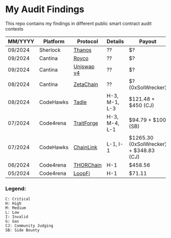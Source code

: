 # My Audit Findings

This repo contains my findings in different public smart contract audit contests

| MM/YYYY | Platform | Protocol | Details | Payout |
| --- | --- | --- | --- | --- |
| 09/2024 | Sherlock | [Thanos](https://audits.sherlock.xyz/contests/481) | ?? | $? |
| 09/2024 | Cantina | [Royco](https://cantina.xyz/competitions/fadb5a8f-e39c-4a6b-89f6-a03858bb8602) | ?? | $? |
| 09/2024 | Cantina | [Uniswap v4](https://cantina.xyz/competitions/e2cf6906-ec8b-4c78-a585-74ac90615659) | ?? | $? |
| 08/2024 | Cantina | [ZetaChain](https://cantina.xyz/competitions/80a33cf0-ad69-4163-a269-d27756aacb5e) | ?? | $? (0xSolWrecker) |
| 08/2024 | CodeHawks | [Tadle](https://codehawks.cyfrin.io/c/2024-08-tadle) | H-3, M-1, L-3 | $121.48 + $450 (CJ) |
| 07/2024 | Code4rena | [TraitForge](https://code4rena.com/audits/2024-07-traitforge) | H-3, M-4, L-1 | $94.79 + $100 (SB) |
| 07/2024 | CodeHawks | [ChainLink](https://codehawks.cyfrin.io/c/2024-07-CL-CCIP) | L-1, I-1 | $1265.30 (0xSolWrecker) + $348.83 (CJ) |
| 06/2024 | Code4rena | [THORChain](https://code4rena.com/audits/2024-06-thorchain) | H-1 | $458.56 |
| 05/2024 | Code4rena | [LoopFi](https://code4rena.com/audits/2024-05-loopfi) | H-1 | $71.11 |


### Legend:
```
C: Critical
H: High
M: Medium
L: Low
I: Invalid
G: Gas
CJ: Community Judging
SB: Side Bounty
```
